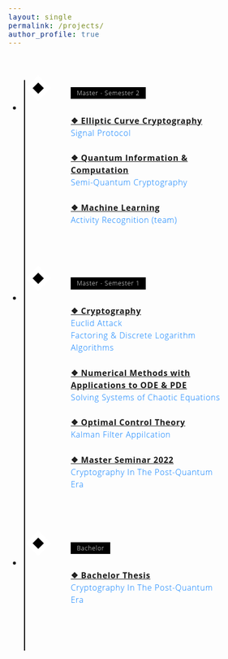 ```yaml
---
layout: single
permalink: /projects/
author_profile: true
---
```


<style>
/* Insert the CSS code here */
/* Variables */
:root {
  --color-1: black;
  --color-2: white;
  --color-3: rgb(168, 50, 121);
}

/* Fonts */
@import url('https://fonts.googleapis.com/css?family=Open+Sans:300,700');

body {
  font-family: 'Open Sans', 'Helvetica Neue', Helvetica, Arial, sans-serif;
  font-size: 1em;
  font-weight: 300;
  line-height: 1.5;
  letter-spacing: 0.05em;
}

/* Layout */
* {
  box-sizing: border-box;
}

/* Styling */
.timeline {
  margin: 4em auto;
  position: relative;
  max-width: 46em;
}

.timeline:before {
  background-color: var(--color-1);
  content: '';
  margin-left: -1px;
  position: absolute;
  top: 0;
  left: 2em;
  width: 2px;
  height: 100%;
}

.timeline-event {
  position: relative;
}

.timeline-event:hover .timeline-event-icon {
  transform: rotate(-45deg);
  background-color: var(--color-3);
}

.timeline-event:hover .timeline-event-thumbnail {
  box-shadow: inset 40em 0 0 0 var(--color-3);
}

.timeline-event-copy {
  padding: 2em;
  position: relative;
  top: -1.875em;
  left: 4em;
  width: 80%;
}

.timeline-event-copy h3 {
  font-size: 1.75em;
}

.timeline-event-copy h4 {
  font-size: 1.2em;
  margin-bottom: 1.2em;
}

.timeline-event-copy strong {
  font-weight: 700;
}

.timeline-event-copy p:not(.timeline-event-thumbnail) {
  padding-bottom: 0.6em;
}

.timeline-event-icon {
  transition: transform 0.2s ease-in;
  transform: rotate(45deg);
  background-color: var(--color-1);
  outline: 10px solid var(--color-2);
  display: block;
  margin: 0.5em 0.5em 0.5em -0.5em;
  position: absolute;
  top: 0;
  left: 2em;
  width: 1em;
  height: 1em;
}

.timeline-event-thumbnail {
  transition: box-shadow 0.5s ease-in 0.1s;
  color: var(--color-2);
  font-size: 0.75em;
  background-color: var(--color-1);
  box-shadow: inset 0 0 0 0em #ef795a;
  display: inline-block;
  margin-bottom: 1.2em;
  padding: 0.25em 1em 0.2em 1em;
}

a.project-link {
  color: #007bff;
  text-decoration: none;
}

a.project-link:hover {
  text-decoration: underline;
}
</style>

<ul class="timeline">
  <li class="timeline-event">
    <label class="timeline-event-icon"></label>
    <div class="timeline-event-copy">
      <p class="timeline-event-thumbnail">Master - Semester 2</p>
      <p><strong><u>❖ Elliptic Curve Cryptography</u></strong><br>
      <a href="/projects/Master-Semester2/elliptic_curve_cryptography/signal_protocol/" class="project-link">Signal Protocol</a>
      </p>
      <p><strong><u>❖ Quantum Information & Computation</u></strong><br>
      <a href="/projects/Master-Semester2/quantum_information_and_computation/semiquantum_cryptography/" class="project-link">Semi-Quantum Cryptography</a>
      </p>
      <p><strong><u>❖ Machine Learning</u></strong><br>
      <a href="/projects/Master-Semester2/machine_learning/activity_recognition/" class="project-link">Activity Recognition (team)</a>
      </p>
    </div>
  </li>
  <li class="timeline-event">
    <label class="timeline-event-icon"></label>
    <div class="timeline-event-copy">
      <p class="timeline-event-thumbnail">Master - Semester 1</p>
      <p><strong><u>❖ Cryptography</u></strong><br>
      <a href="/projects/Master-Semester1/cryptography/euclid_attack/" class="project-link">Euclid Attack</a><br>
      <a href="/projects/Master-Semester1/cryptography/factoring_and_discrete_logarithm_algorithms/" class="project-link">Factoring & Discrete Logarithm Algorithms</a>
      </p>
      <p><strong><u>❖ Numerical Methods with Applications to ODE & PDE</u></strong><br>
      <a href="/projects/Master-Semester1/numerical_methods_for_ODE_and_PDE/solving_systems_of_chaotic_equations/" class="project-link">Solving Systems of Chaotic Equations</a>
      </p>
      <p><strong><u>❖ Optimal Control Theory</u></strong><br>
      <a href="/projects/Master-Semester1/optimal_control_theory/kalman_filter_application/" class="project-link">Kalman Filter Appilcation</a>
      </p>
      <p><strong><u>❖ Master Seminar 2022</u></strong><br>
      <a href="/projects/Master-Semester1/mcs_seminar_2022/cryptography_in_the_post_quantum_era/" class="project-link">Cryptography In The Post-Quantum Era</a>
      </p>
    </div>
  </li>
  <li class="timeline-event">
    <label class="timeline-event-icon"></label>
    <div class="timeline-event-copy">
      <p class="timeline-event-thumbnail">Bachelor</p>
      <p><strong><u>❖ Bachelor Thesis</u></strong><br>
      <a href="/projects/Bachelor/bachelor_thesis/cryptography_in_the_post_quantum_era/" class="project-link">Cryptography In The Post-Quantum Era</a><br>
      </p>
    </div>
  </li>
</ul>
